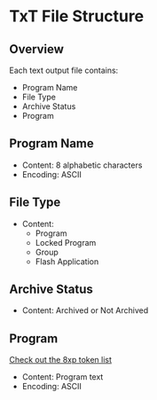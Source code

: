 # TxT File Structure

## Overview

Each text output file contains:

- Program Name
- File Type
- Archive Status
- Program

## Program Name

- Content: 8 alphabetic characters
- Encoding: ASCII

## File Type

- Content:
  - Program
  - Locked Program
  - Group
  - Flash Application

## Archive Status

- Content: Archived or Not Archived

## Program

[Check out the 8xp token list](tokens.md)

- Content: Program text
- Encoding: ASCII
